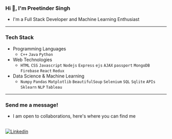 ### Hi 👋, I'm Preetinder Singh

- I'm a Full Stack Developer and Machine Learning Enthusiast

---

### Tech Stack

- Programming Languages  
  - `C++` `Java` `Python` 
- Web Technologies
  - `HTML` `CSS` `Javascript` `Nodejs` `Express` `ejs` `AJAX` `passport` `MongoDB` `Firebase` `React` `Redux`
- Data Science & Machine Learning
  - `Numpy` `Pandas` `Matplotlib` `BeautifulSoup` `Selenium` `SQL` `Sqlite` `APIs` `Sklearn` `NLP` `Tableau`

---

### Send me a message!

- I am open to collaborations, here's where you can find me 
<br>
<a href="https://www.linkedin.com/in/preetindersingh072/"><img alt="Linkedin" src="https://img.shields.io/badge/linkedin-0077B5?logo=linkedin&logoColor=white&style=for-the-badge" /></a>
